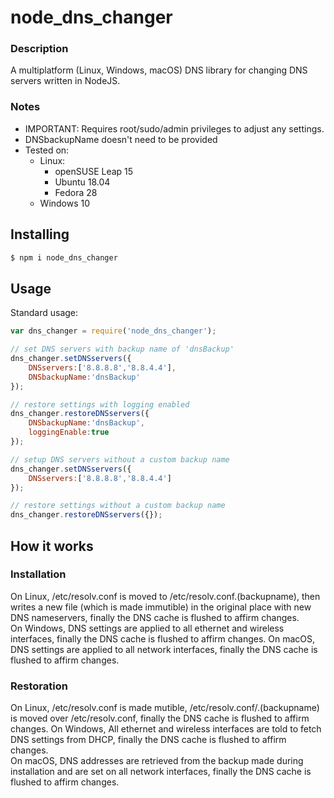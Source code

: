 # node_dns_changer

### Description
A multiplatform (Linux, Windows, macOS) DNS library for changing DNS servers written in NodeJS.

### Notes
- IMPORTANT: Requires root/sudo/admin privileges to adjust any settings.
- DNSbackupName doesn't need to be provided
- Tested on:
	- Linux:
		- openSUSE Leap 15
		- Ubuntu 18.04
		- Fedora 28
	- Windows 10

## Installing
```bash
$ npm i node_dns_changer
```

## Usage
Standard usage:
```javascript
var dns_changer = require('node_dns_changer');

// set DNS servers with backup name of 'dnsBackup'
dns_changer.setDNSservers({
	DNSservers:['8.8.8.8','8.8.4.4'],
	DNSbackupName:'dnsBackup'
});

// restore settings with logging enabled
dns_changer.restoreDNSservers({
	DNSbackupName:'dnsBackup',
	loggingEnable:true
});

// setup DNS servers without a custom backup name
dns_changer.setDNSservers({
	DNSservers:['8.8.8.8','8.8.4.4']
});

// restore settings without a custom backup name
dns_changer.restoreDNSservers({});

```
## How it works
### Installation
On Linux, /etc/resolv.conf is moved to /etc/resolv.conf.(backupname), then writes a new file (which is made immutible) in the original place with new DNS nameservers, finally the DNS cache is flushed to affirm changes.  
On Windows, DNS settings are applied to all ethernet and wireless interfaces, finally the DNS cache is flushed to affirm changes.
On macOS, DNS settings are applied to all network interfaces, finally the DNS cache is flushed to affirm changes.  

### Restoration
On Linux, /etc/resolv.conf is made mutible, /etc/resolv.conf/.(backupname) is moved over /etc/resolv.conf, finally the DNS cache is flushed to affirm changes.
On Windows, All ethernet and wireless interfaces are told to fetch DNS settings from DHCP, finally the DNS cache is flushed to affirm changes.  
On macOS, DNS addresses are retrieved from the backup made during installation and are set on all network interfaces, finally the DNS cache is flushed to affirm changes.  

